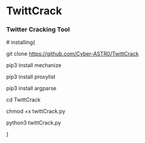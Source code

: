 # TwittCrack
<h3>Twitter Cracking Tool</h3>
# installing{

git clone https://github.com/Cyber-ASTR0/TwittCrack


pip3 install mechanize


pip3 install proxylist


pip3 install argparse


cd TwittCrack


chmod +x twittCrack.py


python3 twittCrack.py


}
